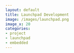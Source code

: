 ```yaml
---
layout: default
title: Launchpad Development
image: /images/launchpad.png
image_x: 20
categories:
- project
- launchpad
- embedded
---
```


